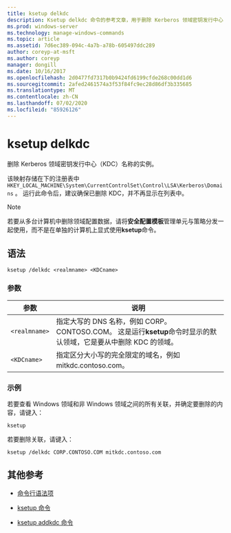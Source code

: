 ```yaml
---
title: ksetup delkdc
description: Ksetup delkdc 命令的参考文章，用于删除 Kerberos 领域密钥发行中心（KDC）名称的实例。
ms.prod: windows-server
ms.technology: manage-windows-commands
ms.topic: article
ms.assetid: 7d6ec389-094c-4a7b-a78b-605497ddc289
author: coreyp-at-msft
ms.author: coreyp
manager: dongill
ms.date: 10/16/2017
ms.openlocfilehash: 2d0477fd7317b0b9424fd6199cfde268c00dd1d6
ms.sourcegitcommit: 2afed2461574a3f53f84fc9ec28d86df3b335685
ms.translationtype: MT
ms.contentlocale: zh-CN
ms.lasthandoff: 07/02/2020
ms.locfileid: "85926126"
---
```

# <a name="ksetup-delkdc"></a>ksetup delkdc

删除 Kerberos 领域密钥发行中心（KDC）名称的实例。

该映射存储在下的注册表中 `HKEY_LOCAL_MACHINE\System\CurrentControlSet\Control\LSA\Kerberos\Domains` 。 运行此命令后，建议确保已删除 KDC，并不再显示在列表中。

> [!NOTE]
> 若要从多台计算机中删除领域配置数据，请将**安全配置模板**管理单元与策略分发一起使用，而不是在单独的计算机上显式使用**ksetup**命令。

## <a name="syntax"></a>语法

```
ksetup /delkdc <realmname> <KDCname>
```

### <a name="parameters"></a>参数

| 参数 | 说明 |
| --------- | ----------- |
| `<realmname>` | 指定大写的 DNS 名称，例如 CORP。CONTOSO.COM。 这是运行**ksetup**命令时显示的默认领域，它是要从中删除 KDC 的领域。 |
| `<KDCname>` | 指定区分大小写的完全限定的域名，例如 mitkdc.contoso.com。 |

### <a name="examples"></a>示例

若要查看 Windows 领域和非 Windows 领域之间的所有关联，并确定要删除的内容，请键入：

```
ksetup
```

若要删除关联，请键入：

```
ksetup /delkdc CORP.CONTOSO.COM mitkdc.contoso.com
```

## <a name="additional-references"></a>其他参考

- [命令行语法项](command-line-syntax-key.md)

- [ksetup 命令](ksetup.md)

- [ksetup addkdc 命令](ksetup-addkdc.md)
